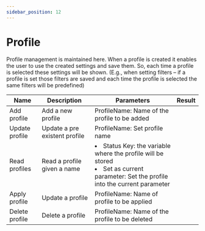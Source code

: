 ```yaml
---
sidebar_position: 12
---
```


# Profile

Profile management is maintained here. When a profile is created it enables the user to use the created settings and save them. So, each time a profile is selected these settings will be shown. (E.g., when setting filters – if a profile is set those filters are saved and each time the profile is selected the same filters will be predefined)

| Name           | Description                   | Parameters                                                                                                                                        | Result |
| -------------- | ----------------------------- | ------------------------------------------------------------------------------------------------------------------------------------------------- | ------ |
| Add profile    | Add a new profile             | ProfileName: Name of the profile to be added                                                                                                      |        |
| Update profile | Update a pre existent profile | ProfileName: Set profile name                                                                                                                     |        |
| Read profiles  | Read a profile given a name   | <li>Status Key: the variable where the profile will be stored </li><li>Set as current parameter: Set the profile into the current parameter </li> |        |
| Apply profile  | Update a profile              | ProfileName: Name of profile to be applied                                                                                                        |        |
| Delete profile | Delete a profile              | ProfileName: Name of the profile to be deleted                                                                                                    |        |
